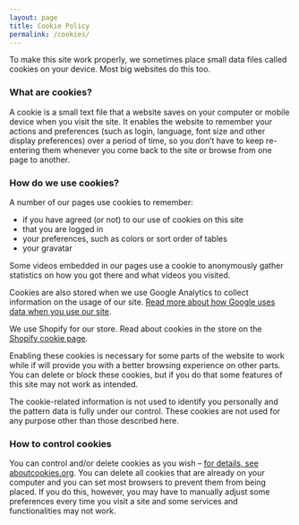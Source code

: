 ```yaml
---
layout: page
title: Cookie Policy
permalink: /cookies/
---
```


To make this site work properly, we sometimes place small data files called 
cookies on your device. Most big websites do this too.

### What are cookies?

A cookie is a small text file that a website saves on your computer or mobile 
device when you visit the site. It enables the website to remember your actions 
and preferences (such as login, language, font size and other display preferences) 
over a period of time, so you don’t have to keep re-entering them whenever you 
come back to the site or browse from one page to another. 

### How do we use cookies?

A number of our pages use cookies to remember:

* if you have agreed (or not) to our use of cookies on this site
* that you are logged in
* your preferences, such as colors or sort order of tables 
* your gravatar

Some videos embedded in our pages use a cookie to anonymously gather statistics on how you got there and what videos you visited.

Cookies are also stored when we use Google Analytics to collect information on the usage of our site. 
[Read more about how Google uses data when you use our site](https://www.google.com/policies/privacy/partners/).  

We use Shopify for our store. Read about cookies in the store on the [Shopify 
cookie page](https://www.shopify.com/legal/cookies).

Enabling these cookies is necessary for some parts of the website to work while 
if will provide you with a better browsing experience on other parts. You can 
delete or block these cookies, but if you do that some features of this site 
may not work as intended.

The cookie-related information is not used to identify you personally and the 
pattern data is fully under our control. These cookies are not used for any 
purpose other than those described here.

### How to control cookies

You can control and/or delete cookies as you wish – [for details, see aboutcookies.org](https://www.aboutcookies.org/). 
You can delete all cookies that are already on your computer and you can set 
most browsers to prevent them from being placed. If you do this, however, you 
may have to manually adjust some preferences every time you visit a site and 
some services and functionalities may not work.
